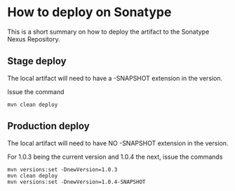 # How to deploy on Sonatype

This is a short summary on how to deploy the artifact to
the Sonatype Nexus Repository.

## Stage deploy

The local artifact will need to have a -SNAPSHOT extension in the
version.

Issue the command

    mvn clean deploy

## Production deploy

The local artifact will need to have NO -SNAPSHOT extension in the
version.

For 1.0.3 being the current version and 1.0.4 the next, issue the commands

    mvn versions:set -DnewVersion=1.0.3
    mvn clean deploy
    mvn versions:set -DnewVersion=1.0.4-SNAPSHOT
